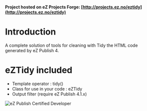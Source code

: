 __Project hosted on eZ Projects Forge: [http://projects.ez.no/eztidy](http://projects.ez.no/eztidy)__

Introduction
============
A complete solution of tools for cleaning with Tidy the HTML code generated by eZ Publish 4.

eZTidy included
===============
 * Template operator : tidy()
 * Class for use in your code : eZTidy
 * Output filter (require eZ Publish 4.1.x)

![eZ Publish Certified Developer](http://www.llaumgui.com/images/ezcertdev.png)
